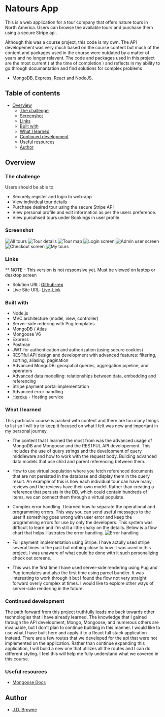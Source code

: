 # Natours App

This is a web application for a tour company that offers nature tours in North America. Users can browse the available tours and purchase them using a secure Stripe api.

Although this was a course project, this code is my own. The API developement was very much based on the course content but much of the content and packages used in the course were outdated by a matter of years and no longer relavent. The code and packages used in this project are the most current ( at the time of completion ) and reflects in my ability to go through documantation and find solutions for complex problems

- MongoDB, Express, React and NodeJS.

## Table of contents

- [Overview](#overview)
  - [The challenge](#the-challenge)
  - [Screenshot](#screenshot)
  - [Links](#links)
  - [Built with](#built-with)
  - [What I learned](#what-i-learned)
  - [Continued development](#continued-development)
  - [Useful resources](#useful-resources)
  - [Author](#author)

## Overview

### The challenge

Users should be able to:

- Securely register and login to web-app
- View individual tour details
- Purchase desired tour using the secure Stripe API
- View personal profile and edit information as per the users preference.
- View purcahsed tours under Bookings in user profile.

### Screenshot

![All tours](public/assets/all_tours.png)
![Tour details](public/assets/tour_details.png)
![Tour map](public/assets/tour_map.png)
![Login screen](public/assets/login.png)
![Admin user screen](public/assets/admin_user.png)
![Checkout screen](public/assets/checkout.png)
![My tours](public/assets/my-tours.png)

### Links

\*\* NOTE - This version is not responsive yet. Must be viewed on laptop or desktop screen

- Solution URL: [Github-rep](https://github.com/PeshwariNaan/node-design-project.git)
- Live Site URL: [Live-Link](https://jds-nature-tours.herokuapp.com/)

### Built with

- Node.js
- MVC architecture (model, view, controller)
- Server-side redering with Pug templates
- MongoDB / Atlas
- Mongoose V6
- Express
- Postman
- JWT for authentication and authorization (using secure cookies)
- RESTful API design and development with advanced features: filtering, sorting, aliasing, pagination
- Advanced MongoDB: geospatial queries, aggregation pipeline, and operators
- Advanced data modelling: relationships between data, embedding and referencing
- Stripe payment portal implementation
- Advanced error handling
- [Heroku](https://www.heroku.com/) - Hosting service

### What I learned

This particular course is packed with content and there are too many things to list so I will try to keep it focused on what I felt was new and important in my personal journey.

- The content that I learned the most from was the advanced usage of MongoDB and Mongoose and the RESTFUL API developement. This includes the use of query strings and the development of query middleware and how to work with the request body. Building advanced data models that use child and parent referencing between them.

- How to use virtual population where you fetch referenced documents that are not persisted in the database and display them in the query result. An example of this is how each individual tour can have many reviews and the reviews have their own model. Rather than creating a reference that persists in the DB, which could contain hundreds of items, we can connect them through a virtual populate.

- Complex error handling. I learned how to separate the operational and programming errors. This way you can send useful messages to the user if something goes wrong with user error and keep the programming errors for use by only the developers. This system was difficult to learn and I'm still a little shaky on the details. Below is a flow chart that helps illustrates the error handling.
  ![Error handling](public/assets/Node-backend-architecture.jpg)

- Full payment implementation using Stripe. I have actully used stripe several times in the past but nothing close to how it was used in this project. I was unaware of what could be done with it such personalizing check out screens.

- This was the first time I have used server-side rendering using Pug and Pug templates and also the first time using parcel bundler. It was interesting to work through it but I found the flow not very straight forward overly complex at times. I would like to explore other ways of server-side rendering in the future.

### Continued development

The path forward from this project truthfully leads me back towards other technologies that I have already learned. The knowledge that I gained through the API development, Mongo, Mongoose, and numerous others are invaluable, but I don't plan to continue building in this manner. I would like to use what I have built here and apply it to a React full stack application instead. There are a few routes that we developed for the api that were not implemented on the application. Rather than continue expanding this application, I will build a new one that utilizes all the routes and I can do different styling. I feel this will help me fully understand what we covered in this course.

### Useful resources

- [Mongoose Docs](https://mongoosejs.com/docs/)

## Author

- [J.D. Browne](https://github.com/PeshwariNaan)
